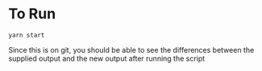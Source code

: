 # To Run

`yarn start`

Since this is on git, you should be able to see the differences between the supplied output and the new output after running the script